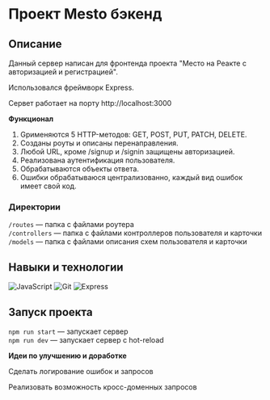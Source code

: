 # Проект Mesto бэкенд

## Описание

Данный сервер написан для фронтенда проекта "Место на Реакте с авторизацией и регистрацией".

Использовался фреймворк Express.

Сервет работает на порту http://localhost:3000


**Функционал**

1. Gрименяются 5 HTTP-методов: GET, POST, PUT, PATCH, DELETE.
2. Созданы роуты и описаны перенаправления.
3. Любой URL, кроме /signup и /signin защищены авторизацией.
4. Реализована аутентификация пользователя.
5. Обрабатываются объекты ответа.
6. Ошибки обрабатываюся централизованно, каждый вид ошибок имеет свой код.

### Директории

`/routes` — папка с файлами роутера  
`/controllers` — папка с файлами контроллеров пользователя и карточки   
`/models` — папка с файлами описания схем пользователя и карточки  

## Навыки и технологии

![JavaScript](https://img.shields.io/badge/-JSX-7109AA)
![Git](https://img.shields.io/badge/-Git-8EEA00)
![Express](https://img.shields.io/badge/-Express-009898)

## Запуск проекта

`npm run start` — запускает сервер   
`npm run dev` — запускает сервер с hot-reload

**Идеи по улучшению и доработке**

Сделать логирование ошибок и запросов

Реализовать возможность кросс-доменных запросов
